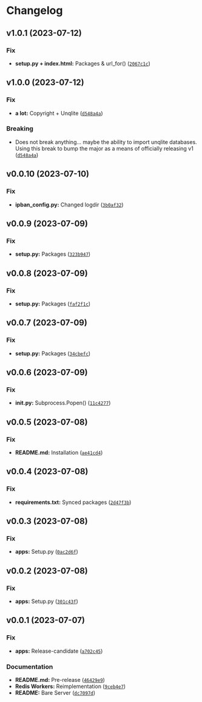 # Changelog

<!--next-version-placeholder-->

## v1.0.1 (2023-07-12)

### Fix

* **setup.py + index.html:** Packages & url_for() ([`2067c1c`](https://github.com/mibs510/OpenALPR-Webhook/commit/2067c1cc021bcc2cc42f467b67df8d1d606d32a6))

## v1.0.0 (2023-07-12)

### Fix

* **a lot:** Copyright + Unqlite ([`d548a4a`](https://github.com/mibs510/OpenALPR-Webhook/commit/d548a4a8a4efc98dfaecb61f5c17f2aefbc587eb))

### Breaking

* Does not break anything... maybe the ability to import unqlite databases. Using this break to bump the major as a means of officially releasing v1 ([`d548a4a`](https://github.com/mibs510/OpenALPR-Webhook/commit/d548a4a8a4efc98dfaecb61f5c17f2aefbc587eb))

## v0.0.10 (2023-07-10)

### Fix

* **ipban_config.py:** Changed logdir ([`3b0af32`](https://github.com/mibs510/OpenALPR-Webhook/commit/3b0af323c5dba87ce1873527217d59114b089cb7))

## v0.0.9 (2023-07-09)

### Fix

* **setup.py:** Packages ([`323b947`](https://github.com/mibs510/OpenALPR-Webhook/commit/323b9477a67692c10c8aeffdb18285a2b7be936f))

## v0.0.8 (2023-07-09)

### Fix

* **setup.py:** Packages ([`faf2f1c`](https://github.com/mibs510/OpenALPR-Webhook/commit/faf2f1c33841eef6f968da672f45ca7c7bba7ef7))

## v0.0.7 (2023-07-09)

### Fix

* **setup.py:** Packages ([`34cbefc`](https://github.com/mibs510/OpenALPR-Webhook/commit/34cbefcbe0d49767bd85271aed37c5134bd82494))

## v0.0.6 (2023-07-09)

### Fix

* **__init__.py:** Subprocess.Popen() ([`11c4277`](https://github.com/mibs510/OpenALPR-Webhook/commit/11c4277bf324f8b603157d4524a781fa1502882b))

## v0.0.5 (2023-07-08)

### Fix

* **README.md:** Installation ([`ae41cd4`](https://github.com/mibs510/OpenALPR-Webhook/commit/ae41cd4593f0786f574c886aa54fdebbc40f5690))

## v0.0.4 (2023-07-08)

### Fix

* **requirements.txt:** Synced packages ([`2d47f3b`](https://github.com/mibs510/OpenALPR-Webhook/commit/2d47f3b0ca385dc3cd503681d81a9eab85ee3d02))

## v0.0.3 (2023-07-08)

### Fix

* **apps:** Setup.py ([`0ac2d6f`](https://github.com/mibs510/OpenALPR-Webhook/commit/0ac2d6fa7a29eebc3573769ca8d9218e4c80fbae))

## v0.0.2 (2023-07-08)

### Fix

* **apps:** Setup.py ([`301c43f`](https://github.com/mibs510/OpenALPR-Webhook/commit/301c43f8465caf9f55b712c0fa6b46babfed003c))

## v0.0.1 (2023-07-07)

### Fix

* **apps:** Release-candidate ([`a702c45`](https://github.com/mibs510/OpenALPR-Webhook/commit/a702c456f68b12f87f7a395f7b6ecd78c572646a))

### Documentation

* **README.md:** Pre-release ([`46429e9`](https://github.com/mibs510/OpenALPR-Webhook/commit/46429e9bdd53eaf2cac1b9c5d5bd75025f2f3e27))
* **Redis Workers:** Reimplementation ([`9ceb4e7`](https://github.com/mibs510/OpenALPR-Webhook/commit/9ceb4e76e6f7db6209fa0811138e7c9c06f457d7))
* **README:** Bare Server ([`dc7097d`](https://github.com/mibs510/OpenALPR-Webhook/commit/dc7097d9ee82cdac55f4f9966b0a28e8917ceb3d))
